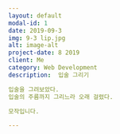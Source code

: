 ```yaml
---
layout: default
modal-id: 1
date: 2019-09-3
img: 9-3 lip.jpg
alt: image-alt
project-date: 8 2019
client: Me
category: Web Development
description:  입술 그리기

입술을 그려보았다.
입술의 주름까지 그리느라 오래 걸렸다.

모작입니다.

---
```

